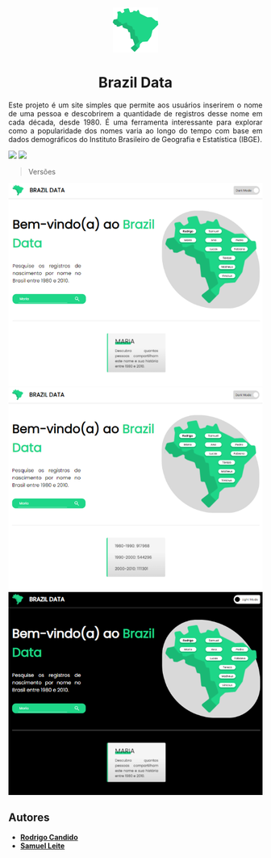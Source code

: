 <p align="center">
  <a href="https://brazil-data.netlify.app">
    <img alt="Brazil Data" title="#Brazil Data" src="./src/images/brazil-logo.svg" />
  </a>
</p>

<h1 align="center">
  Brazil Data
</h1>

<p align="justify">
  Este projeto é um site simples que permite aos usuários inserirem o nome de uma pessoa e descobrirem a quantidade de registros desse nome em cada década, desde 1980. É uma ferramenta    interessante para explorar como a popularidade dos nomes varia ao longo do tempo com base em dados demográficos do Instituto Brasileiro de Geografia e Estatística (IBGE).
</p>

<div>
  <img src="https://img.shields.io/static/v1?label=React&message=v18.2.0&color=1ED688&style=for-the-badge&logo=react"/>
  <img src="https://img.shields.io/static/v1?label=Axios&message=v1.5.0&color=1ED688&style=for-the-badge&logo=axios"/>
</div>

> Versões

<img src="./src/images/Captura 1.png"/>
<img src="./src/images/Captura 2.png"/>
<img src="./src/images/Captura 3.png"/>

  ## Autores

  * **[Rodrigo Candido](https://github.com/Rodriguou)** 
  * **[Samuel Leite](https://github.com/ProgrammerAndInvestor)**
